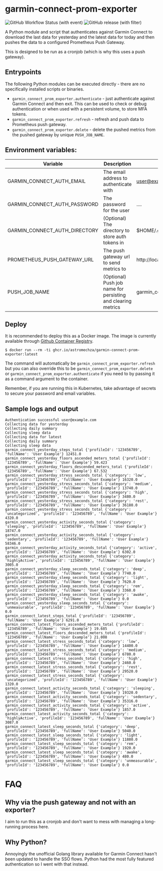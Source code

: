 # garmin-connect-prom-exporter

![GitHub Workflow Status (with event)](https://img.shields.io/github/actions/workflow/status/astromechza/garmin-connect-prom-exporter/ci.yaml)
![GitHub release (with filter)](https://img.shields.io/github/v/release/astromechza/garmin-connect-prom-exporter)

A Python module and script that authenticates against Garmin Connect to download the last data for yesterday and the 
latest data for today and then pushes the data to a configured Prometheus Push Gateway. 

This is designed to be run as a cronjob (which is why this uses a push gateway).

## Entrypoints

The following Python modules can be executed directly - there are no specifically installed scripts or binaries. 

- `garmin_connect_prom_exporter.authenticate` - just authenticate against Garmin Connect and then exit. This can be used to check or debug authentication or when used with a persistent volume, to store MFA tokens.
- `garmin_connect_prom_exporter.refresh` - refresh and push data to Prometheus push gateway.
- `garmin_connect_prom_exporter.delete` - delete the pushed metrics from the pushed gateway by unique `PUSH_JOB_NAME`.

## Environment variables:

| Variable                      | Description                                                  | Example                      |
|-------------------------------|--------------------------------------------------------------|------------------------------|
| GARMIN_CONNECT_AUTH_EMAIL     | The email address to authenticate with                       | user@example.com             |
| GARMIN_CONNECT_AUTH_PASSWORD  | The password for the user                                    | ....                         |
| GARMIN_CONNECT_AUTH_DIRECTORY | (Optional) The directory to store auth tokens in             | $HOME/.garth                 |
| PROMETHEUS_PUSH_GATEWAY_URL   | The push gateway url to send metrics to                      | http://localhost:9091        |
| PUSH_JOB_NAME                 | (Optional) Push job name for persisting and clearing metrics | garmin_connect_prom_exporter |

## Deploy

It is recommended to deploy this as a Docker image. The image is currently available through [Github Container Registry](https://github.com/astromechza/garmin-connect-prom-exporter/pkgs/container/garmin-connect-prom-exporter).

```
$ docker run --rm -ti ghcr.io/astromechza/garmin-connect-prom-exporter:latest
```

The command will automatically be `garmin_connect_prom_exporter.refresh` but you can also override this to be `garmin_connect_prom_exporter.delete` or `garmin_connect_prom_exporter.authenticate` if you need to by passing it as a command argument to the container.

Remember, if you are running this in Kubernetes, take advantage of secrets to secure your password and email variables.

## Sample logs and output

```
Authentication successful user@example.com
Collecting data for yesterday
Collecting daily summary
Collecting sleep data
Collecting data for latest
Collecting daily summary
Collecting sleep data
garmin_connect_yesterday_steps_total {'profileId': '123456789', 'fullName': 'User Example'} 12451.0
garmin_connect_yesterday_floors_ascended_meters_total {'profileId': '123456789', 'fullName': 'User Example'} 59.423
garmin_connect_yesterday_floors_descended_meters_total {'profileId': '123456789', 'fullName': 'User Example'} 67.532
garmin_connect_yesterday_stress_seconds_total {'category': 'low', 'profileId': '123456789', 'fullName': 'User Example'} 16320.0
garmin_connect_yesterday_stress_seconds_total {'category': 'medium', 'profileId': '123456789', 'fullName': 'User Example'} 13740.0
garmin_connect_yesterday_stress_seconds_total {'category': 'high', 'profileId': '123456789', 'fullName': 'User Example'} 3480.0
garmin_connect_yesterday_stress_seconds_total {'category': 'rest', 'profileId': '123456789', 'fullName': 'User Example'} 36180.0
garmin_connect_yesterday_stress_seconds_total {'category': 'uncategorized', 'profileId': '123456789', 'fullName': 'User Example'} 4320.0
garmin_connect_yesterday_activity_seconds_total {'category': 'sleeping', 'profileId': '123456789', 'fullName': 'User Example'} 18747.0
garmin_connect_yesterday_activity_seconds_total {'category': 'sedentary', 'profileId': '123456789', 'fullName': 'User Example'} 58346.0
garmin_connect_yesterday_activity_seconds_total {'category': 'active', 'profileId': '123456789', 'fullName': 'User Example'} 6302.0
garmin_connect_yesterday_activity_seconds_total {'category': 'highlyActive', 'profileId': '123456789', 'fullName': 'User Example'} 3005.0
garmin_connect_yesterday_sleep_seconds_total {'category': 'deep', 'profileId': '123456789', 'fullName': 'User Example'} 7740.0
garmin_connect_yesterday_sleep_seconds_total {'category': 'light', 'profileId': '123456789', 'fullName': 'User Example'} 7620.0
garmin_connect_yesterday_sleep_seconds_total {'category': 'rem', 'profileId': '123456789', 'fullName': 'User Example'} 3360.0
garmin_connect_yesterday_sleep_seconds_total {'category': 'awake', 'profileId': '123456789', 'fullName': 'User Example'} 0.0
garmin_connect_yesterday_sleep_seconds_total {'category': 'unmeasurable', 'profileId': '123456789', 'fullName': 'User Example'} 0.0
garmin_connect_latest_steps_total {'profileId': '123456789', 'fullName': 'User Example'} 6291.0
garmin_connect_latest_floors_ascended_meters_total {'profileId': '123456789', 'fullName': 'User Example'} 19.685
garmin_connect_latest_floors_descended_meters_total {'profileId': '123456789', 'fullName': 'User Example'} 21.008
garmin_connect_latest_stress_seconds_total {'category': 'low', 'profileId': '123456789', 'fullName': 'User Example'} 14400.0
garmin_connect_latest_stress_seconds_total {'category': 'medium', 'profileId': '123456789', 'fullName': 'User Example'} 6780.0
garmin_connect_latest_stress_seconds_total {'category': 'high', 'profileId': '123456789', 'fullName': 'User Example'} 2460.0
garmin_connect_latest_stress_seconds_total {'category': 'rest', 'profileId': '123456789', 'fullName': 'User Example'} 29520.0
garmin_connect_latest_stress_seconds_total {'category': 'uncategorized', 'profileId': '123456789', 'fullName': 'User Example'} 1320.0
garmin_connect_latest_activity_seconds_total {'category': 'sleeping', 'profileId': '123456789', 'fullName': 'User Example'} 19320.0
garmin_connect_latest_activity_seconds_total {'category': 'sedentary', 'profileId': '123456789', 'fullName': 'User Example'} 35316.0
garmin_connect_latest_activity_seconds_total {'category': 'active', 'profileId': '123456789', 'fullName': 'User Example'} 1857.0
garmin_connect_latest_activity_seconds_total {'category': 'highlyActive', 'profileId': '123456789', 'fullName': 'User Example'} 3087.0
garmin_connect_latest_sleep_seconds_total {'category': 'deep', 'profileId': '123456789', 'fullName': 'User Example'} 5040.0
garmin_connect_latest_sleep_seconds_total {'category': 'light', 'profileId': '123456789', 'fullName': 'User Example'} 11880.0
garmin_connect_latest_sleep_seconds_total {'category': 'rem', 'profileId': '123456789', 'fullName': 'User Example'} 1920.0
garmin_connect_latest_sleep_seconds_total {'category': 'awake', 'profileId': '123456789', 'fullName': 'User Example'} 480.0
garmin_connect_latest_sleep_seconds_total {'category': 'unmeasurable', 'profileId': '123456789', 'fullName': 'User Example'} 0.0
```

# FAQ

## Why via the push gateway and not with an exporter?

I aim to run this as a cronjob and don't want to mess with managing a long-running process here.

## Why Python?

Annoyingly the unofficial Golang library available for Garmin Connect hasn't been updated to handle the SSO flows. Python had the most
fully featured authentication so I went with that instead.
